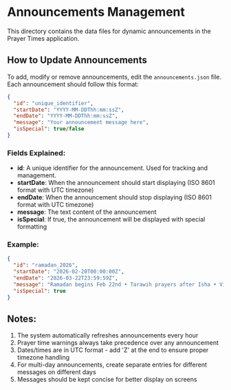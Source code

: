 # Announcements Management

This directory contains the data files for dynamic announcements in the Prayer Times application.

## How to Update Announcements

To add, modify or remove announcements, edit the `announcements.json` file. Each announcement should follow this format:

```json
{
  "id": "unique_identifier", 
  "startDate": "YYYY-MM-DDThh:mm:ssZ",
  "endDate": "YYYY-MM-DDThh:mm:ssZ",
  "message": "Your announcement message here",
  "isSpecial": true/false
}
```

### Fields Explained:

- **id**: A unique identifier for the announcement. Used for tracking and management.
- **startDate**: When the announcement should start displaying (ISO 8601 format with UTC timezone)
- **endDate**: When the announcement should stop displaying (ISO 8601 format with UTC timezone)
- **message**: The text content of the announcement
- **isSpecial**: If true, the announcement will be displayed with special formatting

### Example:

```json
{
  "id": "ramadan_2026", 
  "startDate": "2026-02-20T00:00:00Z",
  "endDate": "2026-03-22T23:59:59Z",
  "message": "Ramadan begins Feb 22nd • Tarawih prayers after Isha • Visit our website for the full schedule",
  "isSpecial": true
}
```

## Notes:

1. The system automatically refreshes announcements every hour
2. Prayer time warnings always take precedence over any announcement
3. Dates/times are in UTC format - add 'Z' at the end to ensure proper timezone handling
4. For multi-day announcements, create separate entries for different messages on different days
5. Messages should be kept concise for better display on screens
